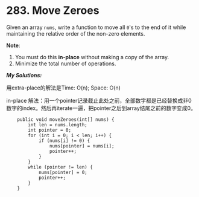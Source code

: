 # 283. Move Zeroes

 Given an array `nums`, write a function to move all `0`'s to the end of it while maintaining the relative order of the non-zero elements.

**Note**:

1. You must do this **in-place** without making a copy of the array.
2. Minimize the total number of operations.

_**My Solutions:**_

用extra-place的解法是Time: O\(n\); Space: O\(n\)

in-place 解法：用一个pointer记录截止此处之前，全部数字都是已经替换成非0数字的index。然后再iterate一遍，把pointer之后到array结尾之前的数字变成0。

```text
    public void moveZeroes(int[] nums) {
        int len = nums.length;
        int pointer = 0;
        for (int i = 0; i < len; i++) {
            if (nums[i] != 0) {
                nums[pointer] = nums[i];
                pointer++;
            }
        }
        while (pointer != len) {
            nums[pointer] = 0; 
            pointer++;
        }
    }
```

